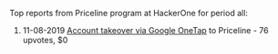 Top reports from Priceline program at HackerOne for period all:

1. 11-08-2019 [Account takeover via Google OneTap](https://hackerone.com/reports/671406) to Priceline - 76 upvotes, $0
